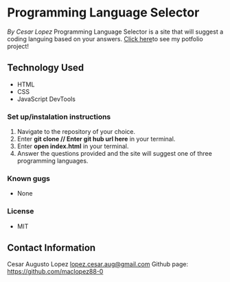 # Programming Language Selector #
_By Cesar Lopez_
Programming Language Selector is a site that will suggest a coding languing based on your answers.
[Click here](...)to see my potfolio project!

## Technology Used ##

* HTML
* CSS
* JavaScript DevTools

### Set up/instalation instructions ###

1. Navigate to the repository of your choice.
2. Enter **git clone // Enter git hub url here** in your terminal.
3. Enter **open index.html** in your terminal.
4. Answer the questions provided and the site will suggest one of three programming languages.

### Known gugs ###
* None

### License ###
* MIT

## Contact Information ##
Cesar Augusto Lopez <lopez.cesar.aug@gmail.com>
Github page: https://github.com/maclopez88-0
